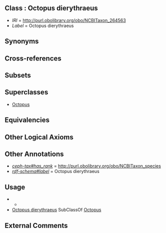 
## Class : Octopus dierythraeus

 * *IRI* = http://purl.obolibrary.org/obo/NCBITaxon_264563
 * *Label* = Octopus dierythraeus

## Synonyms


## Cross-references


## Subsets


## Superclasses

 * [Octopus](../../NCBITaxon/43/NCBITaxon_6643.md)

## Equivalencies


## Other Logical Axioms


## Other Annotations

 * *[ceph-tax#has_rank](../../ceph-tax#has/nk/ceph-tax#has_rank.md)* = http://purl.obolibrary.org/obo/NCBITaxon_species
 * *[rdf-schema#label](../../el/rdf-schema#label.md)* = Octopus dierythraeus

## Usage

 * -
 * [Octopus dierythraeus](../../NCBITaxon/63/NCBITaxon_264563.md) SubClassOf [Octopus](../../NCBITaxon/43/NCBITaxon_6643.md)

## External Comments

